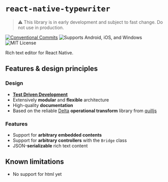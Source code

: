 # `react-native-typewriter`

> ⚠️ This library is in early development and subject to fast change. Do not use in production.

[![Conventional Commits](https://img.shields.io/badge/Conventional%20Commits-1.0.0-yellow.svg)](https://conventionalcommits.org)
![Supports Android, iOS, and Windows](https://img.shields.io/badge/platforms-android%20|%20ios%20|%20windows-lightgrey.svg)
![MIT License](https://img.shields.io/npm/l/react-native-typewriter.svg)


Rich text editor for React Native.

## Features & design principles

### Design

- [**Test Driven Development**](https://en.wikipedia.org/wiki/Test-driven_development)
- Extensively **modular** and **flexible** architecture
- High-quality **documentation**
- Based on the reliable [Delta](https://github.com/quilljs/delta) **operational transform** library from [quilljs](https://github.com/quilljs)

### Features

- Support for **arbitrary embedded contents**
- Support for **arbitrary controllers** with the `Bridge` class
- JSON-**serializable** rich text content

## Known limitations

- No support for html yet
